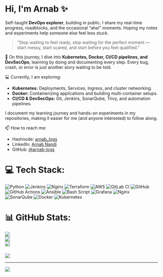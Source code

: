 # Hi, I'm Arnab ✨

Self-taught **DevOps explorer**, building in public. I share my real-time progress, roadblocks, and the occasional “aha!” moments. Hoping my notes and experiments help someone else feel less stuck.

> "Stop waiting to feel ready, stop waiting for the perfect moment — start messy, start scared, and start before you feel qualified."  

🌱 On this journey, I dive into **Kubernetes, Docker, CI/CD pipelines, and DevSecOps**, learning by doing and documenting every step. Every bug, crash, or error is just another story waiting to be told.  

💻 Currently, I am exploring:  
- **Kubernetes:** Deployments, Services, Ingress, and cluster networking.  
- **Docker:** Containerizing applications and building multi-container setups.  
- **CI/CD & DevSecOps:** Git, Jenkins, SonarQube, Trivy, and automation pipelines.  

I document my learning journey and hands-on experiments in my repositories, making it easier for me (and anyone interested) to follow along.  

📫 How to reach me:  
- Hashnode: [arnab_logs](https://learning-out-loud-my-devops-journey.hashnode.dev)  
- LinkedIn: [Arnab Nandi](www.linkedin.com/in/arnab-nandi-55232a236)  
- GitHub: [@arnab-logs](https://github.com/ArnabNandi)


# 💻 Tech Stack:
![Python](https://img.shields.io/badge/python-3670A0?style=for-the-badge&logo=python&logoColor=ffdd54) ![Jenkins](https://img.shields.io/badge/jenkins-%232C5263.svg?style=for-the-badge&logo=jenkins&logoColor=white) ![Nginx](https://img.shields.io/badge/nginx-%23009639.svg?style=for-the-badge&logo=nginx&logoColor=white) ![Terraform](https://img.shields.io/badge/terraform-%235835CC.svg?style=for-the-badge&logo=terraform&logoColor=white) ![AWS](https://img.shields.io/badge/AWS-%23FF9900.svg?style=for-the-badge&logo=amazon-aws&logoColor=white) ![GitLab CI](https://img.shields.io/badge/gitlab%20CI-%23181717.svg?style=for-the-badge&logo=gitlab&logoColor=white) ![GitHub](https://img.shields.io/badge/github-%23121011.svg?style=for-the-badge&logo=github&logoColor=white) ![GitHub Actions](https://img.shields.io/badge/github%20actions-%232671E5.svg?style=for-the-badge&logo=githubactions&logoColor=white) ![Ansible](https://img.shields.io/badge/ansible-%231A1918.svg?style=for-the-badge&logo=ansible&logoColor=white) ![Bash Script](https://img.shields.io/badge/bash_script-%23121011.svg?style=for-the-badge&logo=gnu-bash&logoColor=white) ![Grafana](https://img.shields.io/badge/grafana-%23F46800.svg?style=for-the-badge&logo=grafana&logoColor=white) ![Nginx](https://img.shields.io/badge/nginx-%23009639.svg?style=for-the-badge&logo=nginx&logoColor=white) ![SonarQube](https://img.shields.io/badge/SonarQube-black?style=for-the-badge&logo=sonarqube&logoColor=4E9BCD) ![Docker](https://img.shields.io/badge/docker-%230db7ed.svg?style=for-the-badge&logo=docker&logoColor=white) ![Kubernetes](https://img.shields.io/badge/kubernetes-%23326ce5.svg?style=for-the-badge&logo=kubernetes&logoColor=white)
# 📊 GitHub Stats:
![](https://github-readme-stats.vercel.app/api?username=arnab-logs&theme=merko&hide_border=false&include_all_commits=false&count_private=false)<br/>
![](https://nirzak-streak-stats.vercel.app/?user=arnab-logs&theme=merko&hide_border=false)<br/>
![](https://github-readme-stats.vercel.app/api/top-langs/?username=arnab-logs&theme=merko&hide_border=false&include_all_commits=false&count_private=false&layout=compact)

###
![](https://quotes-github-readme.vercel.app/api?type=vetical&theme=radical)

---
[![](https://visitcount.itsvg.in/api?id=arnab-logs&icon=0&color=0)](https://visitcount.itsvg.in)

<!-- Proudly created with GPRM ( https://gprm.itsvg.in ) -->
